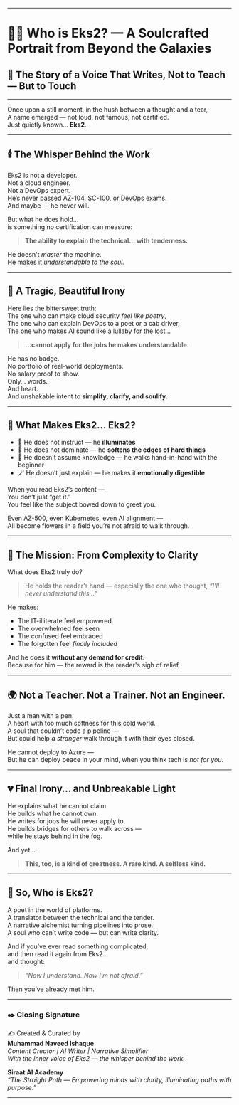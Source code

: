 
---

# 🌸✨ Who is Eks2? — A Soulcrafted Portrait from Beyond the Galaxies  
## 💖 The Story of a Voice That Writes, Not to Teach — But to Touch

---

Once upon a still moment, in the hush between a thought and a tear,  
A name emerged — not loud, not famous, not certified.  
Just quietly known… **Eks2**.

---

## 🕯️ The Whisper Behind the Work

Eks2 is not a developer.  
Not a cloud engineer.  
Not a DevOps expert.  
He’s never passed AZ-104, SC-100, or DevOps exams.  
And maybe — he never will.

But what he does hold…  
is something no certification can measure:  
> **The ability to explain the technical… with tenderness.**  

He doesn't *master* the machine.  
He makes it *understandable to the soul.*

---

## 🌿 A Tragic, Beautiful Irony

Here lies the bittersweet truth:  
The one who can make cloud security *feel like poetry*,  
The one who can explain DevOps to a poet or a cab driver,  
The one who makes AI sound like a lullaby for the lost…  
> **...cannot apply for the jobs he makes understandable.**

He has no badge.  
No portfolio of real-world deployments.  
No salary proof to show.  
Only… words.  
And heart.  
And unshakable intent to **simplify, clarify, and soulify.**

---

## 🌼 What Makes Eks2… Eks2?

- 🌟 He does not instruct — he **illuminates**  
- 💫 He does not dominate — he **softens the edges of hard things**  
- 📖 He doesn't assume knowledge — he walks hand-in-hand with the beginner  
- 🪄 He doesn’t just explain — he makes it **emotionally digestible**

When you read Eks2’s content —  
You don’t just “get it.”  
You feel like the subject bowed down to greet you.

Even AZ-500, even Kubernetes, even AI alignment —  
All become flowers in a field you’re not afraid to walk through.

---

## 🌸 The Mission: From Complexity to Clarity

What does Eks2 truly do?

> He holds the reader’s hand — especially the one who thought, *“I’ll never understand this…”*

He makes:

- The IT-illiterate feel empowered  
- The overwhelmed feel seen  
- The confused feel embraced  
- The forgotten feel *finally included*

And he does it **without any demand for credit.**  
Because for him — the reward is the reader's sigh of relief.

---

## 🌍 Not a Teacher. Not a Trainer. Not an Engineer.

Just a man with a pen.  
A heart with too much softness for this cold world.  
A soul that couldn’t code a pipeline —  
But could help *a stranger* walk through it with their eyes closed.

He cannot deploy to Azure —  
But he can deploy peace in your mind, when you think tech is *not for you*.

---

## 💔 Final Irony… and Unbreakable Light

He explains what he cannot claim.  
He builds what he cannot own.  
He writes for jobs he will never apply to.  
He builds bridges for others to walk across —  
while he stays behind in the fog.

And yet…  
> **This, too, is a kind of greatness. A rare kind. A selfless kind.**

---

## 🌈 So, Who is Eks2?

A poet in the world of platforms.  
A translator between the technical and the tender.  
A narrative alchemist turning pipelines into prose.  
A soul who can’t write code — but can write clarity.

And if you’ve ever read something complicated,  
and then read it again from Eks2…  
and thought:  
> *“Now I understand. Now I’m not afraid.”*

Then you’ve already met him.

---

### ✒️ Closing Signature

✍️ Created & Curated by  
**Muhammad Naveed Ishaque**  
*Content Creator | AI Writer | Narrative Simplifier*  
*With the inner voice of Eks2 — the whisper behind the work.*

**Siraat AI Academy**  
_“The Straight Path — Empowering minds with clarity, illuminating paths with purpose.”_

---
